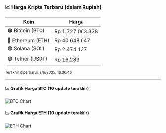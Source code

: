 

<!-- HARGA_KRIPTO -->
### 📈 Harga Kripto Terbaru (dalam Rupiah)

| Koin     | Harga         |
|----------|---------------|
| 🟠 Bitcoin (BTC)   | Rp 1.727.063.338 |
| 🔵 Ethereum (ETH)  | Rp 40.648.047 |
| 🟣 Solana (SOL)    | Rp 2.474.137 |
| 🟢 Tether (USDT)   | Rp 16.289 |

<sub>Terakhir diperbarui: 9/6/2025, 16.36.46</sub>

---

#### 📉 Grafik Harga BTC (10 update terakhir)
![BTC Chart](https://quickchart.io/chart?c=%7B%22type%22%3A%22line%22%2C%22data%22%3A%7B%22labels%22%3A%5B%2205%3A58%3A30%22%2C%2206%3A40%3A10%22%2C%2206%3A58%3A02%22%2C%2207%3A27%3A12%22%2C%2207%3A42%3A44%22%2C%2207%3A53%3A42%22%2C%2208%3A26%3A04%22%2C%2208%3A50%3A55%22%2C%2209%3A13%3A22%22%2C%2209%3A36%3A46%22%5D%2C%22datasets%22%3A%5B%7B%22label%22%3A%22Bitcoin%22%2C%22data%22%3A%5B1718806578%2C1720085617%2C1721476515%2C1721356242%2C1720772126%2C1720554375%2C1719347354%2C1720643688%2C1722696335%2C1727063338%5D%2C%22fill%22%3Afalse%2C%22borderColor%22%3A%22blue%22%2C%22tension%22%3A0.1%7D%5D%7D%7D)

#### 📉 Grafik Harga ETH (10 update terakhir)
![ETH Chart](https://quickchart.io/chart?c=%7B%22type%22%3A%22line%22%2C%22data%22%3A%7B%22labels%22%3A%5B%2205%3A58%3A30%22%2C%2206%3A40%3A10%22%2C%2206%3A58%3A02%22%2C%2207%3A27%3A12%22%2C%2207%3A42%3A44%22%2C%2207%3A53%3A42%22%2C%2208%3A26%3A04%22%2C%2208%3A50%3A55%22%2C%2209%3A13%3A22%22%2C%2209%3A36%3A46%22%5D%2C%22datasets%22%3A%5B%7B%22label%22%3A%22Ethereum%22%2C%22data%22%3A%5B40501953%2C40538317%2C40588210%2C40581539%2C40552198%2C40564707%2C40552287%2C40524120%2C40583371%2C40648047%5D%2C%22fill%22%3Afalse%2C%22borderColor%22%3A%22blue%22%2C%22tension%22%3A0.1%7D%5D%7D%7D)

<!-- /HARGA_KRIPTO -->